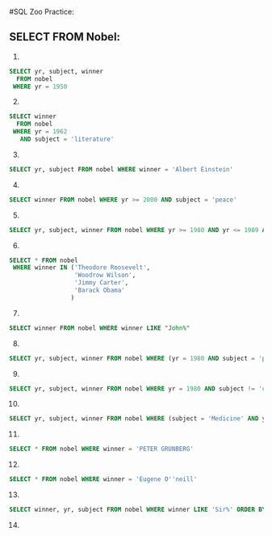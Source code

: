 #SQL Zoo Practice:

## SELECT FROM Nobel:

1.
```sql
SELECT yr, subject, winner
  FROM nobel
 WHERE yr = 1950
```

2.
```sql
SELECT winner
  FROM nobel
 WHERE yr = 1962
   AND subject = 'literature'
```

3.
```sql
SELECT yr, subject FROM nobel WHERE winner = 'Albert Einstein'
```

4.
```sql
SELECT winner FROM nobel WHERE yr >= 2000 AND subject = 'peace'
```

5.
```sql
SELECT yr, subject, winner FROM nobel WHERE yr >= 1980 AND yr <= 1989 AND subject = 'literature'
```

6.
```sql
SELECT * FROM nobel
 WHERE winner IN ('Theodore Roosevelt',
                  'Woodrow Wilson',
                  'Jimmy Carter',
                  'Barack Obama'
                 )
```

7.
```sql
SELECT winner FROM nobel WHERE winner LIKE "John%"
```

8.
```sql
SELECT yr, subject, winner FROM nobel WHERE (yr = 1980 AND subject = 'physics') OR (yr = 1984 AND subject = 'chemistry') 
```

9.
```sql
SELECT yr, subject, winner FROM nobel WHERE yr = 1980 AND subject != 'chemistry' AND subject != 'medicine'
```

10.
```sql
SELECT yr, subject, winner FROM nobel WHERE (subject = 'Medicine' AND yr < 1910) OR (subject = 'Literature' AND yr >= 2004)
```

11.
```sql
SELECT * FROM nobel WHERE winner = 'PETER GRÜNBERG'
```

12.
```sql
SELECT * FROM nobel WHERE winner = 'Eugene O''neill'
```

13.
```sql
SELECT winner, yr, subject FROM nobel WHERE winner LIKE 'Sir%' ORDER BY yr DESC, winner ASC
```

14.
```sql

```